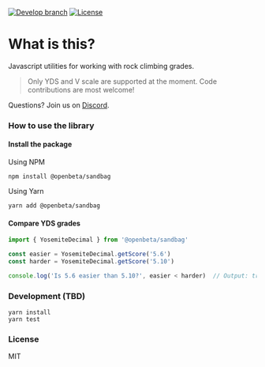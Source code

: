 [![Develop branch](https://github.com/openbeta/climbing-grades/actions/workflows/nodejs.yml/badge.svg?branch=develop)](https://github.com/OpenBeta/climbing-grades/actions/workflows/nodejs.yml?query=develop)  [![License](https://img.shields.io/github/license/openbeta/climbing-grades?style=flat-square)](./LICENSE)
# What is this?

Javascript utilities for working with rock climbing grades.

> Only YDS and V scale are supported at the moment. Code contributions are most welcome!

Questions?  Join us on [Discord](https://discord.gg/fY9DbRav8h).


### How to use the library

#### Install the package

Using NPM

```
npm install @openbeta/sandbag
```
Using Yarn
```
yarn add @openbeta/sandbag
```

#### Compare YDS grades
```javascript
import { YosemiteDecimal } from '@openbeta/sandbag'

const easier = YosemiteDecimal.getScore('5.6')
const harder = YosemiteDecimal.getScore('5.10')

console.log('Is 5.6 easier than 5.10?', easier < harder)  // Output: true
```

### Development (TBD)

```
yarn install
yarn test
```

### License

MIT

